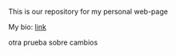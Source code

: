 This is our repository for my personal web-page

My bio: [link](MyBio.md)

otra prueba sobre cambios
